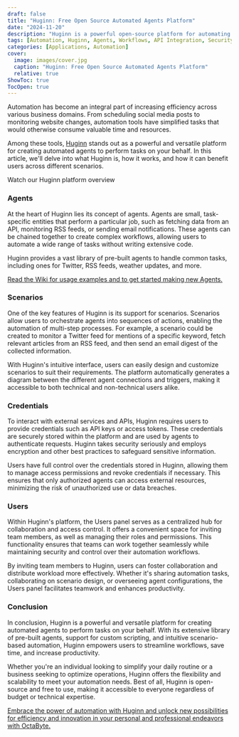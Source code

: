 ```yaml
---
draft: false
title: "Huginn: Free Open Source Automated Agents Platform"
date: "2024-11-20"
description: "Huginn is a powerful open-source platform for automating tasks through customizable agents and scenarios. It simplifies workflows by integrating pre-built agents, secure credential management, and team collaboration tools, empowering users to increase efficiency in personal and business tasks."
tags: [Automation, Huginn, Agents, Workflows, API Integration, Security, Team Collaboration, Open-source, Productivity, Task Automation, Workflow Design]
categories: [Applications, Automation]
cover:
  image: images/cover.jpg
  caption: "Huginn: Free Open Source Automated Agents Platform"
  relative: true
ShowToc: true
TocOpen: true
---
```



Automation has become an integral part of increasing efficiency across various business domains. From scheduling social media posts to monitoring website changes, automation tools have simplified tasks that would otherwise consume valuable time and resources. 

Among these tools, [Huginn](https://octabyte.io/applications/automation/huginn) stands out as a powerful and versatile platform for creating automated agents to perform tasks on your behalf. In this article, we'll delve into what Huginn is, how it works, and how it can benefit users across different scenarios.



Watch our Huginn platform overview



### **Agents**

At the heart of Huginn lies its concept of agents. Agents are small, task\-specific entities that perform a particular job, such as fetching data from an API, monitoring RSS feeds, or sending email notifications. These agents can be chained together to create complex workflows, allowing users to automate a wide range of tasks without writing extensive code.

Huginn provides a vast library of pre\-built agents to handle common tasks, including ones for Twitter, RSS feeds, weather updates, and more. 

[Read the Wiki for usage examples and to get started making new Agents.](https://github.com/huginn/huginn/wiki?ref=blog.octabyte.io)

### **Scenarios**

One of the key features of Huginn is its support for scenarios. Scenarios allow users to orchestrate agents into sequences of actions, enabling the automation of multi\-step processes. For example, a scenario could be created to monitor a Twitter feed for mentions of a specific keyword, fetch relevant articles from an RSS feed, and then send an email digest of the collected information.

With Huginn's intuitive interface, users can easily design and customize scenarios to suit their requirements. The platform automatically generates a diagram between the different agent connections and triggers, making it accessible to both technical and non\-technical users alike.

### **Credentials**

To interact with external services and APIs, Huginn requires users to provide credentials such as API keys or access tokens. These credentials are securely stored within the platform and are used by agents to authenticate requests. Huginn takes security seriously and employs encryption and other best practices to safeguard sensitive information.

Users have full control over the credentials stored in Huginn, allowing them to manage access permissions and revoke credentials if necessary. This ensures that only authorized agents can access external resources, minimizing the risk of unauthorized use or data breaches.

### **Users**

Within Huginn's platform, the Users panel serves as a centralized hub for collaboration and access control. It offers a convenient space for inviting team members, as well as managing their roles and permissions. This functionality ensures that teams can work together seamlessly while maintaining security and control over their automation workflows.

By inviting team members to Huginn, users can foster collaboration and distribute workload more effectively. Whether it's sharing automation tasks, collaborating on scenario design, or overseeing agent configurations, the Users panel facilitates teamwork and enhances productivity.

### **Conclusion**

In conclusion, Huginn is a powerful and versatile platform for creating automated agents to perform tasks on your behalf. With its extensive library of pre\-built agents, support for custom scripting, and intuitive scenario\-based automation, Huginn empowers users to streamline workflows, save time, and increase productivity.

Whether you're an individual looking to simplify your daily routine or a business seeking to optimize operations, Huginn offers the flexibility and scalability to meet your automation needs. Best of all, Huginn is open\-source and free to use, making it accessible to everyone regardless of budget or technical expertise.

[Embrace the power of automation with Huginn and unlock new possibilities for efficiency and innovation in your personal and professional endeavors with OctaByte.](https://octabyte.io/applications/automation/huginn)



